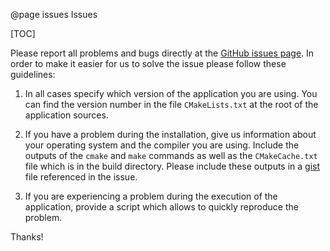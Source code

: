 @page issues Issues

[TOC]

Please report all problems and bugs directly at the [GitHub issues page](https://github.com/TRIQS/itertools/issues).
In order to make it easier for us to solve the issue please follow these guidelines:

1. In all cases specify which version of the application you are using. You can
   find the version number in the file `CMakeLists.txt` at the root of the
   application sources.

2. If you have a problem during the installation, give us information about
   your operating system and the compiler you are using. Include the outputs of
   the `cmake` and `make` commands as well as the `CMakeCache.txt` file
   which is in the build directory. Please include these outputs in a
   [gist](http://gist.github.com/>) file referenced in the issue.

3. If you are experiencing a problem during the execution of the application, provide
   a script which allows to quickly reproduce the problem.

Thanks!